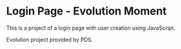 # Login Page - Evolution Moment
This is a project of a login page with user creation using JavaScript.

Evolution project provided by PDS.
